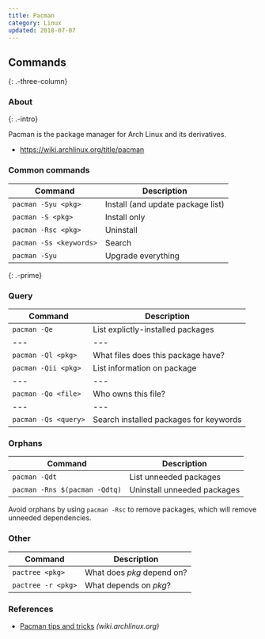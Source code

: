 ```yaml
---
title: Pacman
category: Linux
updated: 2018-07-07
---
```


## Commands
{: .-three-column}

### About
{: .-intro}

Pacman is the package manager for Arch Linux and its derivatives.

- <https://wiki.archlinux.org/title/pacman>

### Common commands

| Command                 | Description                       |
| ----------------------- | --------------------------------- |
| `pacman -Syu <pkg>`     | Install (and update package list) |
| `pacman -S <pkg>`       | Install only                      |
| `pacman -Rsc <pkg>`     | Uninstall                         |
| `pacman -Ss <keywords>` | Search                            |
| `pacman -Syu`           | Upgrade everything                |
{: .-prime}

### Query

| Command              | Description                            |
| -------------------- | -------------------------------------- |
| `pacman -Qe`         | List explictly-installed packages      |
| ---                  | ---                                    |
| `pacman -Ql <pkg>`   | What files does this package have?     |
| `pacman -Qii <pkg>`  | List information on package            |
| ---                  | ---                                    |
| `pacman -Qo <file>`  | Who owns this file?                    |
| ---                  | ---                                    |
| `pacman -Qs <query>` | Search installed packages for keywords |

### Orphans

| Command                       | Description                 |
| ----------------------------- | --------------------------- |
| `pacman -Qdt`                 | List unneeded packages      |
| `pacman -Rns $(pacman -Qdtq)` | Uninstall unneeded packages |

Avoid orphans by using `pacman -Rsc` to remove packages, which will remove unneeded dependencies.

### Other

| Command            | Description                |
| ------------------ | -------------------------- |
| `pactree <pkg>`    | What does _pkg_ depend on? |
| `pactree -r <pkg>` | What depends on _pkg_?     |

### References

* [Pacman tips and tricks](https://wiki.archlinux.org/index.php/Pacman/Tips_and_tricks) _(wiki.archlinux.org)_
